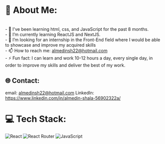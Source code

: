 # 💫 About Me:
<br>- 🔭 I've been learning html, css, and JavaScript for the past 8 months.<br>- 🌱 I’m currently learning ReactJS and NextJS.<br>- 👯 I’m looking for an internship in the Front-End field where I would be able to showcase and improve my acquired skills<br>- 📫 How to reach me: almedinsh22@hotmail.com<br>- ⚡ Fun fact: I can learn and work 10-12 hours a day, every single day, in order to improve my skills and deliver the best of my work.


## 🌐 Contact:
email: almedinsh22@hotmail.com
LinkedIn: https://www.linkedin.com/in/almedin-shala-56902322a/

# 💻 Tech Stack:
![React](https://img.shields.io/badge/react-%2320232a.svg?style=for-the-badge&logo=react&logoColor=%2361DAFB) ![React Router](https://img.shields.io/badge/React_Router-CA4245?style=for-the-badge&logo=react-router&logoColor=white) ![JavaScript](https://img.shields.io/badge/javascript-%23323330.svg?style=for-the-badge&logo=javascript&logoColor=%23F7DF1E)



